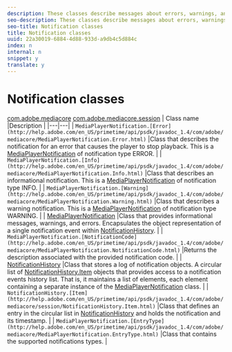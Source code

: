 ```yaml
---
description: These classes describe messages about errors, warnings, and some activities that the issues for logging and debugging purposes.
seo-description: These classes describe messages about errors, warnings, and some activities that the issues for logging and debugging purposes.
seo-title: Notification classes
title: Notification classes
uuid: 22a30019-6884-4d88-933d-a9db4c5d884c
index: n
internal: n
snippet: y
translate: y
---
```


# Notification classes


[com.adobe.mediacore](http://help.adobe.com/en_US/primetime/api/psdk/javadoc_1.4/com/adobe/mediacore/package-summary.html)
[com.adobe.mediacore.session](http://help.adobe.com/en_US/primetime/api/psdk/javadoc_1.4/com/adobe/mediacore/session/package-summary.html)
| Class name |Description |
|---|---|
| `MediaPlayerNotification.[Error](http://help.adobe.com/en_US/primetime/api/psdk/javadoc_1.4/com/adobe/mediacore/MediaPlayerNotification.Error.html)` |Class that describes the notification for an error that causes the player to stop playback. This is a [MediaPlayerNotification](http://help.adobe.com/en_US/primetime/api/psdk/javadoc_1.4/com/adobe/mediacore/MediaPlayerNotification.html) of notification type ERROR.  |
| `MediaPlayerNotification.[Info](http://help.adobe.com/en_US/primetime/api/psdk/javadoc_1.4/com/adobe/mediacore/MediaPlayerNotification.Info.html)`  |Class that describes an informational notification. This is a [MediaPlayerNotification](http://help.adobe.com/en_US/primetime/api/psdk/javadoc_1.4/com/adobe/mediacore/MediaPlayerNotification.html) of notification type INFO. |
| `MediaPlayerNotification.[Warning](http://help.adobe.com/en_US/primetime/api/psdk/javadoc_1.4/com/adobe/mediacore/MediaPlayerNotification.Warning.html)`  |Class that describes a warning notification. This is a [MediaPlayerNotification](http://help.adobe.com/en_US/primetime/api/psdk/javadoc_1.4/com/adobe/mediacore/MediaPlayerNotification.html) of notification type WARNING.  |
| [MediaPlayerNotification](http://help.adobe.com/en_US/primetime/api/psdk/javadoc_1.4/com/adobe/mediacore/MediaPlayerNotification.html)  |Class that provides informational messages, warnings, and errors. Encapsulates the object representation of a single notification event within [NotificationHistory](http://help.adobe.com/en_US/primetime/api/psdk/javadoc_1.4/com/adobe/mediacore/session/NotificationHistory.html).  |
| `MediaPlayerNotification.[NotificationCode](http://help.adobe.com/en_US/primetime/api/psdk/javadoc_1.4/com/adobe/mediacore/MediaPlayerNotification.NotificationCode.html)`  |Returns the description associated with the provided notification code. |
| [NotificationHistory](http://help.adobe.com/en_US/primetime/api/psdk/javadoc_1.4/com/adobe/mediacore/session/NotificationHistory.html)  |Class that stores a log of notification objects. A circular list of [NotificationHistory.Item](http://help.adobe.com/en_US/primetime/api/psdk/javadoc_1.4/com/adobe/mediacore/session/NotificationHistory.Item.html) objects that provides access to a notification events history list. That is, it maintains a list of elements, each element containing a separate instance of the [MediaPlayerNotification](http://help.adobe.com/en_US/primetime/api/psdk/javadoc_1.4/com/adobe/mediacore/MediaPlayerNotification.html) class.   |
| `NotificationHistory.[Item](http://help.adobe.com/en_US/primetime/api/psdk/javadoc_1.4/com/adobe/mediacore/session/NotificationHistory.Item.html)`  |Class that defines an entry in the circular list in [NotificationHistory](http://help.adobe.com/en_US/primetime/api/psdk/javadoc_1.4/com/adobe/mediacore/session/NotificationHistory.html) and holds the notification and its timestamp.  |
| `MediaPlayerNotification.[EntryType](http://help.adobe.com/en_US/primetime/api/psdk/javadoc_1.4/com/adobe/mediacore/MediaPlayerNotification.EntryType.html)`  |Class that contains the supported notifications types. |

